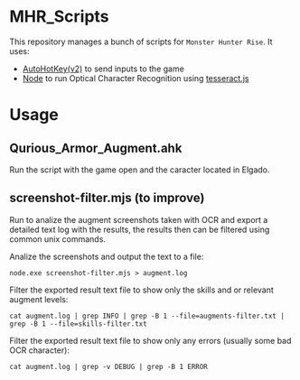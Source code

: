 # MHR_Scripts
This repository manages a bunch of scripts for `Monster Hunter Rise`.
It uses:
- [AutoHotKey(v2)](https://www.autohotkey.com/) to send inputs to the game
- [Node](https://nodejs.org/en) to run Optical Character Recognition using [tesseract.js](https://tesseract.projectnaptha.com/)

# Usage
## Qurious_Armor_Augment.ahk
Run the script with the game open and the caracter located in Elgado.

## screenshot-filter.mjs (to improve)
Run to analize the augment screenshots taken with OCR and export a detailed text log with the results, the results then can be filtered using common unix commands.

Analize the screenshots and output the text to a file:
```
node.exe screenshot-filter.mjs > augment.log
```
Filter the exported result text file to show only the skills and or relevant augment levels:
```
cat augment.log | grep INFO | grep -B 1 --file=augments-filter.txt | grep -B 1 --file=skills-filter.txt
```
Filter the exported result text file to show only any errors (usually some bad OCR character):
```
cat augment.log | grep -v DEBUG | grep -B 1 ERROR
```
